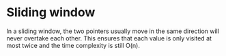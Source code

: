 # Sliding window

In a sliding window, the two pointers usually move in the same direction will never overtake each other. This ensures that each value is only visited at most twice and the time complexity is still O(n).

